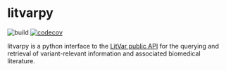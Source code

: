 # litvarpy
![build](https://app.travis-ci.com/seanD111/litvarpy.svg?branch=main)	[![codecov](https://codecov.io/gh/seanD111/litvarpy/branch/main/graph/badge.svg?token=UHWS9EWSAG)](https://codecov.io/gh/seanD111/litvarpy)

litvarpy is a python interface to the [LitVar public API](https://www.ncbi.nlm.nih.gov/CBBresearch/Lu/Demo/LitVar/api.html) 
for the querying and retrieval of variant-relevant information and associated biomedical literature.

 